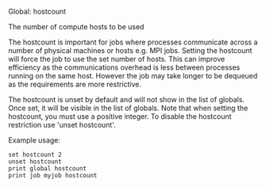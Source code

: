 Global: hostcount

The number of compute hosts to be used

The hostcount is important for jobs where processes communicate across a number of physical machines or hosts e.g. MPI jobs.
Setting the hostcount will force the job to use the set number of hosts. This can improve efficiency as the communications
overhead is less between processes running on the same host. However the job may take longer to be dequeued as the requirements 
are more restrictive.

The hostcount is unset by default and will not show in the list of globals. Once set, it will be visible in the
list of globals. Note that when setting the hostcount, you must use a positive integer. To disable the hostcount 
restriction use 'unset hostcount'.

Example usage:

    set hostcount 2
    unset hostcount
    print global hostcount
    print job myjob hostcount

